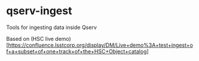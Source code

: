# qserv-ingest

Tools for ingesting data inside Qserv

Based on (HSC live demo)[https://confluence.lsstcorp.org/display/DM/Live+demo%3A+test+ingest+of+a+subset+of+one+track+of+the+HSC+Object+catalog]
